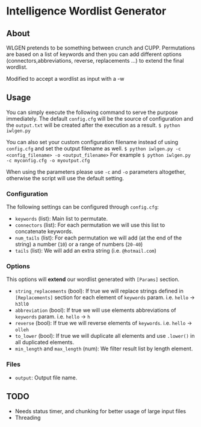 # Intelligence Wordlist Generator

## About
WLGEN pretends to be something between crunch and CUPP. Permutations are based on a list of keywords and then you can add different options (connectors,abbreviations, reverse, replacements ...) to extend the final wordlist.

Modified to accept a wordlist as input with a -w

## Usage
You can simply execute the following command to serve the purpose immediately. The default `config.cfg` will be the source of configuration and the `output.txt` will be created after the execution as a result. 
`$ python iwlgen.py`

You can also set your custom configuration filename instead of using `config.cfg` and set the output filename as well.
`$ python iwlgen.py -c <config_filename> -o <output_filename>`
For example
`$ python iwlgen.py -c myconfig.cfg -o myoutput.cfg`

When using the parameters please use `-c` and `-o` parameters altogether, otherwise the script will use the default setting.

### Configuration
The following settings can be configured through `config.cfg`:
- `keywords` (list): Main list to permutate.
- `connectors` (list): For each permutation we will use this list to concatenate keywords.
- `num_tails` (list): For each permutation we will add (at the end of the string) a number (`10`) or a range of numbers (`20-40`)
- `tails` (list): We will add an extra string (i.e. `@hotmail.com`)

### Options
This options will **extend** our wordlist generated with `[Params]` section.
- `string_replacements` (bool): If true we will replace strings defined in `[Replacements]` section for each element of `keywords` param. i.e. `hello` -> `h3ll0`
- `abbreviation` (bool): If true we will use elements abbreviations of `keywords` param. i.e. `hello` -> `h`
- `reverse` (bool): If true we will reverse elements of `keywords`. i.e. `hello` -> `olleh`
- `to_lower` (bool): If true we will duplicate all elements and use `.lower()` in all duplicated elements.
- `min_length` and `max_length` (num): We filter result list by length element.

### Files
- `output`: Output file name.

## TODO
- Needs status timer, and chunking for better usage of large input files
- Threading
